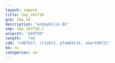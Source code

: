 ```yaml
---
layout: smgene
title: Smp_163720
grp: Smp_16
description: "endophilin B1"
smp: Smp_163720.1
uniprot: "G4VTX0"
length:   708
cdd: "cd07617, cl12013, pfam03114, smart00721"
kk: ns
categories: sm
---
```

